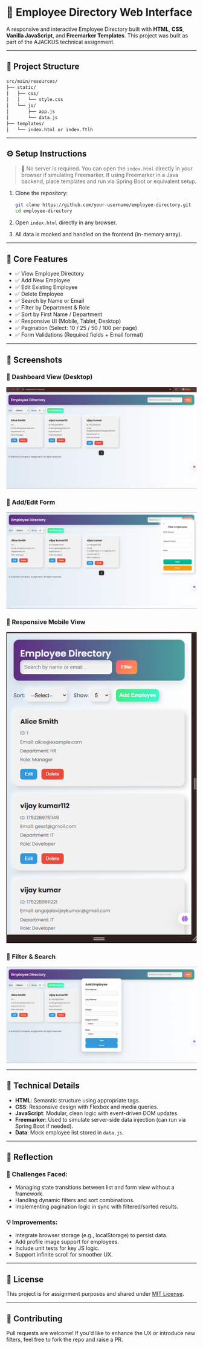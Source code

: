 # 👥 Employee Directory Web Interface

A responsive and interactive Employee Directory built with **HTML**, **CSS**, **Vanilla JavaScript**, and **Freemarker Templates**. This project was built as part of the AJACKUS technical assignment.

---

## 📂 Project Structure

```
src/main/resources/
├── static/
│   ├── css/
│   │   └── style.css
│   └── js/
│       ├── app.js
│       └── data.js
├── templates/
│   └── index.html or index.ftlh
```

---

## ⚙️ Setup Instructions

> 📌 No server is required. You can open the `index.html` directly in your browser if simulating Freemarker. If using Freemarker in a Java backend, place templates and run via Spring Boot or equivalent setup.

1. Clone the repository:
   ```bash
   git clone https://github.com/your-username/employee-directory.git
   cd employee-directory
   ```

2. Open `index.html` directly in any browser.

3. All data is mocked and handled on the frontend (in-memory array).

---

## 🧩 Core Features

- ✅ View Employee Directory
- ✅ Add New Employee
- ✅ Edit Existing Employee
- ✅ Delete Employee
- ✅ Search by Name or Email
- ✅ Filter by Department & Role
- ✅ Sort by First Name / Department
- ✅ Responsive UI (Mobile, Tablet, Desktop)
- ✅ Pagination (Select: 10 / 25 / 50 / 100 per page)
- ✅ Form Validations (Required fields + Email format)

---

## 📸 Screenshots

### 🔹 Dashboard View (Desktop)
![Dashboard Desktop](assets/images/ss1.png)

### 🔹 Add/Edit Form
![Form View](assets/images/ss2.png)

### 🔹 Responsive Mobile View
![Mobile View](assets/images/ss4.png)

### 🔹 Filter & Search
![Filter Search](assets/images/ss3.png)

---

## 📝 Technical Details

- **HTML**: Semantic structure using appropriate tags.
- **CSS**: Responsive design with Flexbox and media queries.
- **JavaScript**: Modular, clean logic with event-driven DOM updates.
- **Freemarker**: Used to simulate server-side data injection (can run via Spring Boot if needed).
- **Data**: Mock employee list stored in `data.js`.

---

## 🧠 Reflection

### 🚧 Challenges Faced:
- Managing state transitions between list and form view without a framework.
- Handling dynamic filters and sort combinations.
- Implementing pagination logic in sync with filtered/sorted results.

### 💡 Improvements:
- Integrate browser storage (e.g., localStorage) to persist data.
- Add profile image support for employees.
- Include unit tests for key JS logic.
- Support infinite scroll for smoother UX.

---

## 📜 License

This project is for assignment purposes and shared under [MIT License](LICENSE).

---

## 🤝 Contributing

Pull requests are welcome! If you'd like to enhance the UX or introduce new filters, feel free to fork the repo and raise a PR.
